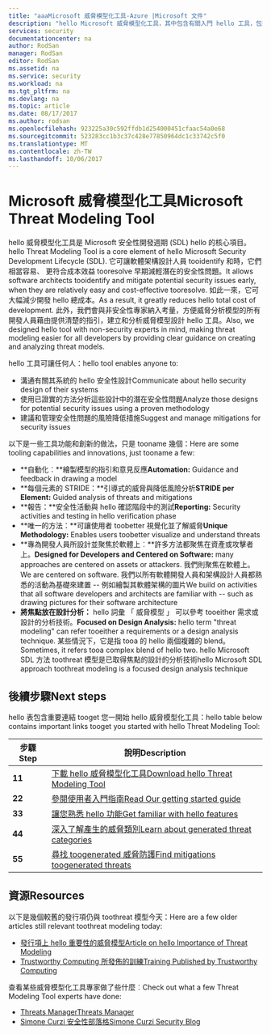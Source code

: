 ```yaml
---
title: "aaaMicrosoft 威脅模型化工具-Azure |Microsoft 文件"
description: "hello Microsoft 威脅模型化工具，其中包含有關入門 hello 工具，包括 hello 威脅模型程序的主頁面"
services: security
documentationcenter: na
author: RodSan
manager: RodSan
editor: RodSan
ms.assetid: na
ms.service: security
ms.workload: na
ms.tgt_pltfrm: na
ms.devlang: na
ms.topic: article
ms.date: 08/17/2017
ms.author: rodsan
ms.openlocfilehash: 923225a30c592ffdb1d254000451cfaac54a0e68
ms.sourcegitcommit: 523283cc1b3c37c428e77850964dc1c33742c5f0
ms.translationtype: MT
ms.contentlocale: zh-TW
ms.lasthandoff: 10/06/2017
---
```

# <a name="microsoft-threat-modeling-tool"></a><span data-ttu-id="4189e-103">Microsoft 威脅模型化工具</span><span class="sxs-lookup"><span data-stu-id="4189e-103">Microsoft Threat Modeling Tool</span></span>

<span data-ttu-id="4189e-104">hello 威脅模型化工具是 Microsoft 安全性開發週期 (SDL) hello 的核心項目。</span><span class="sxs-lookup"><span data-stu-id="4189e-104">hello Threat Modeling Tool is a core element of hello Microsoft Security Development Lifecycle (SDL).</span></span> <span data-ttu-id="4189e-105">它可讓軟體架構設計人員 tooidentify 和時，它們相當容易、 更符合成本效益 tooresolve 早期減輕潛在的安全性問題。</span><span class="sxs-lookup"><span data-stu-id="4189e-105">It allows software architects tooidentify and mitigate potential security issues early, when they are relatively easy and cost-effective tooresolve.</span></span> <span data-ttu-id="4189e-106">如此一來，它可大幅減少開發 hello 總成本。</span><span class="sxs-lookup"><span data-stu-id="4189e-106">As a result, it greatly reduces hello total cost of development.</span></span> <span data-ttu-id="4189e-107">此外，我們會與非安全性專家納入考量，方便威脅分析模型的所有開發人員藉由提供清楚的指引，建立和分析威脅模型設計 hello 工具。</span><span class="sxs-lookup"><span data-stu-id="4189e-107">Also, we designed hello tool with non-security experts in mind, making threat modeling easier for all developers by providing clear guidance on creating and analyzing threat models.</span></span> 

<span data-ttu-id="4189e-108">hello 工具可讓任何人：</span><span class="sxs-lookup"><span data-stu-id="4189e-108">hello tool enables anyone to:</span></span>

* <span data-ttu-id="4189e-109">溝通有關其系統的 hello 安全性設計</span><span class="sxs-lookup"><span data-stu-id="4189e-109">Communicate about hello security design of their systems</span></span>
* <span data-ttu-id="4189e-110">使用已證實的方法分析這些設計中的潛在安全性問題</span><span class="sxs-lookup"><span data-stu-id="4189e-110">Analyze those designs for potential security issues using a proven methodology</span></span>
* <span data-ttu-id="4189e-111">建議和管理安全性問題的風險降低措施</span><span class="sxs-lookup"><span data-stu-id="4189e-111">Suggest and manage mitigations for security issues</span></span>

<span data-ttu-id="4189e-112">以下是一些工具功能和創新的做法，只是 tooname 幾個：</span><span class="sxs-lookup"><span data-stu-id="4189e-112">Here are some tooling capabilities and innovations, just tooname a few:</span></span>

* <span data-ttu-id="4189e-113">**自動化︰**繪製模型的指引和意見反應</span><span class="sxs-lookup"><span data-stu-id="4189e-113">**Automation:** Guidance and feedback in drawing a model</span></span>
* <span data-ttu-id="4189e-114">**每個元素的 STRIDE：**引導式的威脅與降低風險分析</span><span class="sxs-lookup"><span data-stu-id="4189e-114">**STRIDE per Element:** Guided analysis of threats and mitigations</span></span>
* <span data-ttu-id="4189e-115">**報告：**安全性活動與 hello 確認階段中的測試</span><span class="sxs-lookup"><span data-stu-id="4189e-115">**Reporting:** Security activities and testing in hello verification phase</span></span>
* <span data-ttu-id="4189e-116">**唯一的方法：**可讓使用者 toobetter 視覺化並了解威脅</span><span class="sxs-lookup"><span data-stu-id="4189e-116">**Unique Methodology:** Enables users toobetter visualize and understand threats</span></span>
* <span data-ttu-id="4189e-117">**專為開發人員所設計並聚焦於軟體上︰**許多方法都聚焦在資產或攻擊者上。</span><span class="sxs-lookup"><span data-stu-id="4189e-117">**Designed for Developers and Centered on Software:** many approaches are centered on assets or attackers.</span></span> <span data-ttu-id="4189e-118">我們則聚焦在軟體上。</span><span class="sxs-lookup"><span data-stu-id="4189e-118">We are centered on software.</span></span> <span data-ttu-id="4189e-119">我們以所有軟體開發人員和架構設計人員都熟悉的活動為基礎來建置 -- 例如繪製其軟體架構的圖片</span><span class="sxs-lookup"><span data-stu-id="4189e-119">We build on activities that all software developers and architects are familiar with -- such as drawing pictures for their software architecture</span></span>
* <span data-ttu-id="4189e-120">**將焦點放在設計分析：** hello 詞彙 「 威脅模型 」 可以參考 tooeither 需求或設計的分析技術。</span><span class="sxs-lookup"><span data-stu-id="4189e-120">**Focused on Design Analysis:** hello term "threat modeling" can refer tooeither a requirements or a design analysis technique.</span></span> <span data-ttu-id="4189e-121">某些情況下，它是指 tooa 的 hello 兩個複雜的 blend。</span><span class="sxs-lookup"><span data-stu-id="4189e-121">Sometimes, it refers tooa complex blend of hello two.</span></span> <span data-ttu-id="4189e-122">hello Microsoft SDL 方法 toothreat 模型是已取得焦點的設計的分析技術</span><span class="sxs-lookup"><span data-stu-id="4189e-122">hello Microsoft SDL approach toothreat modeling is a focused design analysis technique</span></span>

## <a name="next-steps"></a><span data-ttu-id="4189e-123">後續步驟</span><span class="sxs-lookup"><span data-stu-id="4189e-123">Next steps</span></span>

<span data-ttu-id="4189e-124">hello 表包含重要連結 tooget 您一開始 hello 威脅模型化工具：</span><span class="sxs-lookup"><span data-stu-id="4189e-124">hello table below contains important links tooget you started with hello Threat Modeling Tool:</span></span>

| <span data-ttu-id="4189e-125">步驟</span><span class="sxs-lookup"><span data-stu-id="4189e-125">Step</span></span>  | <span data-ttu-id="4189e-126">說明</span><span class="sxs-lookup"><span data-stu-id="4189e-126">Description</span></span>                                                                                   |
| ----- | --------------------------------------------------------------------------------------------- |
| <span data-ttu-id="4189e-127">**1**</span><span class="sxs-lookup"><span data-stu-id="4189e-127">**1**</span></span> | [<span data-ttu-id="4189e-128">下載 hello 威脅模型化工具</span><span class="sxs-lookup"><span data-stu-id="4189e-128">Download hello Threat Modeling Tool</span></span>](https://aka.ms/tmtpreview)                                |
| <span data-ttu-id="4189e-129">**2**</span><span class="sxs-lookup"><span data-stu-id="4189e-129">**2**</span></span> | [<span data-ttu-id="4189e-130">參閱使用者入門指南</span><span class="sxs-lookup"><span data-stu-id="4189e-130">Read Our getting started guide</span></span>](./azure-security-threat-modeling-tool-getting-started.md)    |
| <span data-ttu-id="4189e-131">**3**</span><span class="sxs-lookup"><span data-stu-id="4189e-131">**3**</span></span> | [<span data-ttu-id="4189e-132">讓您熟悉 hello 功能</span><span class="sxs-lookup"><span data-stu-id="4189e-132">Get familiar with hello features</span></span>](./azure-security-threat-modeling-tool-feature-overview.md)   |
| <span data-ttu-id="4189e-133">**4**</span><span class="sxs-lookup"><span data-stu-id="4189e-133">**4**</span></span> | [<span data-ttu-id="4189e-134">深入了解產生的威脅類別</span><span class="sxs-lookup"><span data-stu-id="4189e-134">Learn about generated threat categories</span></span>](./azure-security-threat-modeling-tool-threats.md)   |
| <span data-ttu-id="4189e-135">**5**</span><span class="sxs-lookup"><span data-stu-id="4189e-135">**5**</span></span> | [<span data-ttu-id="4189e-136">尋找 toogenerated 威脅防護</span><span class="sxs-lookup"><span data-stu-id="4189e-136">Find mitigations toogenerated threats</span></span>](./azure-security-threat-modeling-tool-mitigations.md) |

## <a name="resources"></a><span data-ttu-id="4189e-137">資源</span><span class="sxs-lookup"><span data-stu-id="4189e-137">Resources</span></span>

<span data-ttu-id="4189e-138">以下是幾個較舊的發行項仍與 toothreat 模型今天：</span><span class="sxs-lookup"><span data-stu-id="4189e-138">Here are a few older articles still relevant toothreat modeling today:</span></span>

* [<span data-ttu-id="4189e-139">發行項上 hello 重要性的威脅模型</span><span class="sxs-lookup"><span data-stu-id="4189e-139">Article on hello Importance of Threat Modeling</span></span>](https://msdn.microsoft.com/magazine/dd347831.aspx)
* [<span data-ttu-id="4189e-140">Trustworthy Computing 所發佈的訓練</span><span class="sxs-lookup"><span data-stu-id="4189e-140">Training Published by Trustworthy Computing</span></span>](https://www.microsoft.com/download/details.aspx?id=16420)

<span data-ttu-id="4189e-141">查看某些威脅模型化工具專家做了些什麼︰</span><span class="sxs-lookup"><span data-stu-id="4189e-141">Check out what a few Threat Modeling Tool experts have done:</span></span>

* [<span data-ttu-id="4189e-142">Threats Manager</span><span class="sxs-lookup"><span data-stu-id="4189e-142">Threats Manager</span></span>](https://simoneonsecurity.com/threatsmanagersetup-v1-5-10/)
* [<span data-ttu-id="4189e-143">Simone Curzi 安全性部落格</span><span class="sxs-lookup"><span data-stu-id="4189e-143">Simone Curzi Security Blog</span></span>](https://simoneonsecurity.com/)